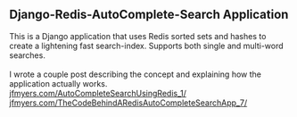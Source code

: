 <h2>Django-Redis-AutoComplete-Search Application</h2>

This is a Django application that uses Redis sorted sets and hashes to create a lightening fast search-index. Supports both single and multi-word searches. 
<br>
<br>
I wrote a couple post describing the concept and explaining how the application actually works.
<br>
<a href="http://jfmyers.com/AutoCompleteSearchUsingRedis_1/" target="_blank">jfmyers.com/AutoCompleteSearchUsingRedis_1/</a>
<a href="http://jfmyers.com/TheCodeBehindARedisAutoCompleteSearchApp_7/" target="_blank">jfmyers.com/TheCodeBehindARedisAutoCompleteSearchApp_7/</a>